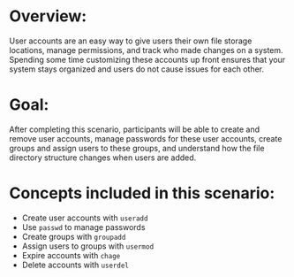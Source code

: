# Overview:
User accounts are an easy way to give users their own file storage locations, manage permissions, and track who made changes on a system. Spending some time customizing these accounts up front ensures that your system stays organized and users do not cause issues for each other.

# Goal:
After completing this scenario, participants will be able to create and remove user accounts, manage passwords for these user accounts, create groups and assign users to these groups, and understand how the file directory structure changes when users are added.

# Concepts included in this scenario:
* Create user accounts with `useradd`
* Use `passwd` to manage passwords
* Create groups with `groupadd`
* Assign users to groups with `usermod`
* Expire accounts with `chage`
* Delete accounts with `userdel`
